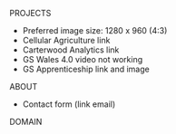 PROJECTS
- Preferred image size: 1280 x 960 (4:3)
- Cellular Agriculture link
- Carterwood Analytics link
- GS Wales 4.0 video not working
- GS Apprenticeship link and image

ABOUT
- Contact form (link email)

DOMAIN